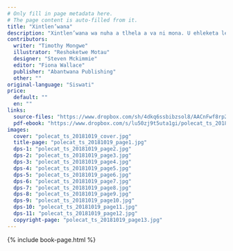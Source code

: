 ```yaml
---
# Only fill in page metadata here.
# The page content is auto-filled from it.
title: "Xintlen’wana"
description: "Xintlen’wana wa nuha a tlhela a va ni mona. U ehleketa leswaku u antswa ku tlula van’wana. U titekile tanihi leswi a swi ehleketa."
contributors:
  writer: "Timothy Mongwe"
  illustrator: "Reshoketwe Motau"
  designer: "Steven Mckimmie"
  editor: "Fiona Wallace"
  publisher: "Abantwana Publishing"
  other: ""
original-language: "Siswati"
price:
  default: ""
  en: ""
links:
  source-files: "https://www.dropbox.com/sh/4dkq6ssbibzsol8/AACnFwf8rp227xVr8Slp6eIqa?dl=0"
  pdf-ebook: "https://www.dropbox.com/s/lu50zj9t5uta1gi/polecat_ts_20181019.pdf?dl=0"
images:
  cover: "polecat_ts_20181019_cover.jpg"
  title-page: "polecat_ts_20181019_page1.jpg"
  dps-1: "polecat_ts_20181019_page2.jpg"
  dps-2: "polecat_ts_20181019_page3.jpg"
  dps-3: "polecat_ts_20181019_page4.jpg"
  dps-4: "polecat_ts_20181019_page5.jpg"
  dps-5: "polecat_ts_20181019_page6.jpg"
  dps-6: "polecat_ts_20181019_page7.jpg"
  dps-7: "polecat_ts_20181019_page8.jpg"
  dps-8: "polecat_ts_20181019_page9.jpg"
  dps-9: "polecat_ts_20181019_page10.jpg"
  dps-10: "polecat_ts_20181019_page11.jpg"
  dps-11: "polecat_ts_20181019_page12.jpg"
  copyright-page: "polecat_ts_20181019_page13.jpg"
---
```


{% include book-page.html %}



